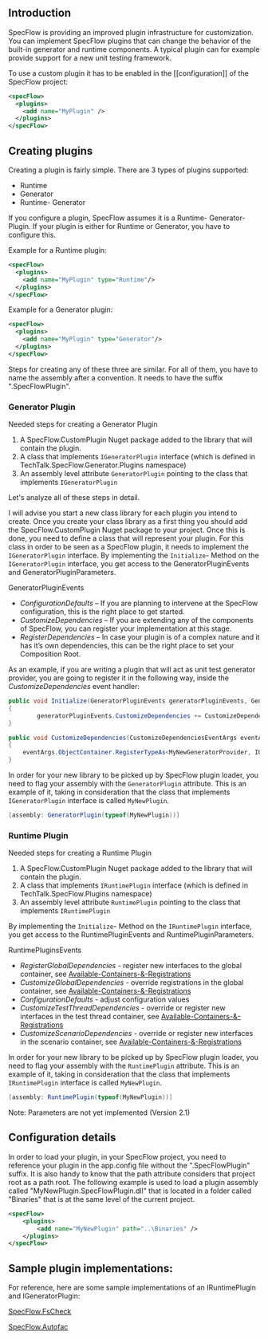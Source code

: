 ## Introduction

SpecFlow is providing an improved plugin infrastructure for customization. You can implement SpecFlow plugins that can change the behavior of the built-in generator and runtime components. A typical plugin can for example provide support for a new unit testing framework.

To use a custom plugin it has to be enabled in the [[configuration]] of the SpecFlow project:

```xml
<specFlow>
  <plugins>
    <add name="MyPlugin" />
  </plugins>
</specFlow>
```

## Creating plugins

Creating a plugin is fairly simple. There are 3 types of plugins supported:
* Runtime
* Generator
* Runtime- Generator

If you configure a plugin, SpecFlow assumes it is a Runtime- Generator- Plugin. If your plugin is either for Runtime or Generator, you have to configure this.

Example for a Runtime plugin:
```xml
<specFlow>
  <plugins>
    <add name="MyPlugin" type="Runtime"/>
  </plugins>
</specFlow>
```

Example for a Generator plugin:
```xml
<specFlow>
  <plugins>
    <add name="MyPlugin" type="Generator"/>
  </plugins>
</specFlow>
```

Steps for creating any of these three are similar. 
For all of them, you have to name the assembly after a convention. It needs to have the suffix ".SpecFlowPlugin".

### Generator Plugin
Needed steps for creating a Generator Plugin
1. A SpecFlow.CustomPlugin Nuget package added to the library that will contain the plugin.
2. A class that implements `IGeneratorPlugin` interface (which is defined in TechTalk.SpecFlow.Generator.Plugins namespace)
3. An assembly level attribute `GeneratorPlugin` pointing to the class that implements `IGeneratorPlugin`

Let's analyze all of these steps in detail.

I will advise you start a new class library for each plugin you intend to create. Once you create your class library as a first thing you should add the SpecFlow.CustomPlugin Nuget package to your project.
Once this is done, you need to define a class that will represent your plugin. For this class in order to be seen as a SpecFlow plugin, it needs to implement the `IGeneratorPlugin` interface.
By implementing the `Initialize`- Method on the `IGeneratorPlugin` interface, you get access to the GeneratorPluginEvents and GeneratorPluginParameters.

GeneratorPluginEvents
- *ConfigurationDefaults* – If you are planning to intervene at the SpecFlow configuration, this is the right place to get started.
- *CustomizeDependencies* – If you are extending any of the components of SpecFlow, you can register your implementation at this stage.
- *RegisterDependencies* – In case your plugin is of a complex nature and it has it’s own dependencies, this can be the right place to set your Composition Root.

As an example, if you are writing a plugin that will act as unit test generator provider, you are going to register it in the following way, inside the *CustomizeDependencies* event handler:

```csharp
public void Initialize(GeneratorPluginEvents generatorPluginEvents, GeneratorPluginParameters generatorPluginParameters)
{
        generatorPluginEvents.CustomizeDependencies += CustomizeDependencies;
}

public void CustomizeDependencies(CustomizeDependenciesEventArgs eventArgs)
{
	eventArgs.ObjectContainer.RegisterTypeAs<MyNewGeneratorProvider, IUnitTestGeneratorProvider>();
}
```

In order for your new library to be picked up by SpecFlow plugin loader, you need to flag your assembly with the `GeneratorPlugin` attribute. This is an example of it, taking in consideration that  the class that implements `IGeneratorPlugin` interface is called `MyNewPlugin`.
```csharp
[assembly: GeneratorPlugin(typeof(MyNewPlugin))]
```

### Runtime Plugin
Needed steps for creating a Runtime Plugin
1. A SpecFlow.CustomPlugin Nuget package added to the library that will contain the plugin.
2. A class that implements `IRuntimePlugin` interface (which is defined in TechTalk.SpecFlow.Plugins namespace)
3. An assembly level attribute `RuntimePlugin` pointing to the class that implements `IRuntimePlugin`

By implementing the `Initialize`- Method on the `IRuntimePlugin` interface, you get access to the RuntimePluginEvents and RuntimePluginParameters.

RuntimePluginsEvents
- *RegisterGlobalDependencies* - register new interfaces to the global container, see <a href="https://github.com/techtalk/SpecFlow/wiki/Available-Containers-&-Registrations">Available-Containers-&-Registrations</a>
- *CustomizeGlobalDependencies* - override registrations in the global container, see <a href="https://github.com/techtalk/SpecFlow/wiki/Available-Containers-&-Registrations">Available-Containers-&-Registrations</a>
- *ConfigurationDefaults* - adjust configuration values
- *CustomizeTestThreadDependencies* - override or register new interfaces in the test thread container, see <a href="https://github.com/techtalk/SpecFlow/wiki/Available-Containers-&-Registrations">Available-Containers-&-Registrations</a>
- *CustomizeScenarioDependencies* - override or register new interfaces in the scenario container, see <a href="https://github.com/techtalk/SpecFlow/wiki/Available-Containers-&-Registrations">Available-Containers-&-Registrations</a>

In order for your new library to be picked up by SpecFlow plugin loader, you need to flag your assembly with the `RuntimePlugin` attribute. This is an example of it, taking in consideration that the class that implements `IRuntimePlugin` interface is called `MyNewPlugin`.
```csharp
[assembly: RuntimePlugin(typeof(MyNewPlugin))]
```

Note: Parameters are not yet implemented (Version 2.1)

## Configuration details

In order to load your plugin, in your SpecFlow project, you need to reference your plugin in the app.config file without the ".SpecFlowPlugin" suffix. It is also handy to know that the path attribute considers that project root as a path root. The following example is used to load a plugin assembly called "MyNewPlugin.SpecFlowPlugin.dll" that is located in a folder called "Binaries" that is at the same level of the current project.

```xml
<specFlow>
	<plugins>
		<add name="MyNewPlugin" path="..\Binaries" />
	</plugins>
</specFlow>
```
## Sample plugin implementations:

For reference, here are some sample implementations of an IRuntimePlugin and IGeneratorPlugin:

[SpecFlow.FsCheck](https://github.com/gasparnagy/SpecFlow.FsCheck/blob/master/src/SpecFlow.FsCheck.SpecFlowPlugin/FsCheckPlugin.cs)

[SpecFlow.Autofac](https://github.com/phatcher/SpecFlow.Unity/blob/master/code/SpecFlow.Unity.SpecFlowPlugin/UnityPlugin.cs)
